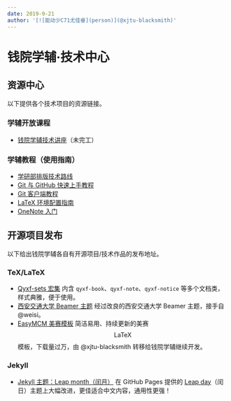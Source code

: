 ```yaml
---
date: 2019-9-21
author: '[![能动少C71尤佳睿](person)](@xjtu-blacksmith)'
---
```


# 钱院学辅·技术中心

## <i class="fa fa-archive"></i> 资源中心
以下提供各个技术项目的资源链接。

### <i class="fa fa-graduation-cap"></i> 学辅开放课程

- [钱院学辅技术讲座](technical-lecture)（未完工）

### <i class="fa fa-sticky-note"></i> 学辅教程（使用指南）

- [学研部排版技术路线](typeset)
- [Git 与 GitHub 快速上手教程](git-github)
- [Git 客户端教程](git-client)
- [LaTeX 环境配置指南](latex-download)
- [OneNote 入门](onenote)

## <i class="fa fa-code-fork"></i> 开源项目发布
以下给出钱院学辅各自有开源项目/技术作品的发布地址。

### <i class="fa fa-keyboard-o"></i> TeX/LaTeX
- [Qyxf-sets 宏集](https://github.com/qyxf/qyxf-sets) 内含 `qyxf-book`、`qyxf-note`、`qyxf-notice` 等多个文档类，样式典雅，便于使用。
- [西安交通大学 Beamer 主题](https://github.com/qyxf/beamerthemexjtu) 经过改良的西安交通大学 Beamer 主题，接手自 @weisi。
- [EasyMCM 美赛模板](https://github.com/qyxf/easymcm) 简洁易用、持续更新的美赛 $$\text{LaTeX}$$ 模板，下载量过万，由 @xjtu-blacksmith 转移给钱院学辅继续开发。

### <i class="fa fa-code"></i> Jekyll
- [Jekyll 主题：Leap month（闰月）](https://github.com/qyxf/leap-month) 在 GitHub Pages 提供的 [Leap day](https://github.com/pages-themes/leap-day)（闰日）主题上大幅改进，更佳适合中文内容，通用性更强！
